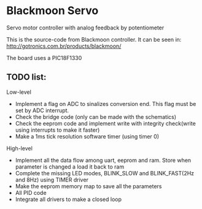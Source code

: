 # Blackmoon Servo
Servo motor controller with analog feedback by potentiometer

This is the source-code from Blackmoon controller. It can be seen in: 
http://gotronics.com.br/products/blackmoon/

The board uses a PIC18F1330

## TODO list:

Low-level
- Implement a flag on ADC to sinalizes conversion end. This flag must be set by ADC interrupt.
- Check the bridge code (only can be made with the schematics)
- Check the eeprom code and implement write with integrity check(write using interrupts to make it faster)
- Make a 1ms tick resolution software timer (using timer 0)

High-level
- Implement all the data flow among uart, eeprom and ram. Store when parameter is changed a load it back to ram
- Complete the missing LED modes, BLINK_SLOW and BLINK_FAST(2Hz and 8Hz) using TIMER driver
- Make the eeprom memory map to save all the parameters
- All PID code
- Integrate all drivers to make a closed loop
